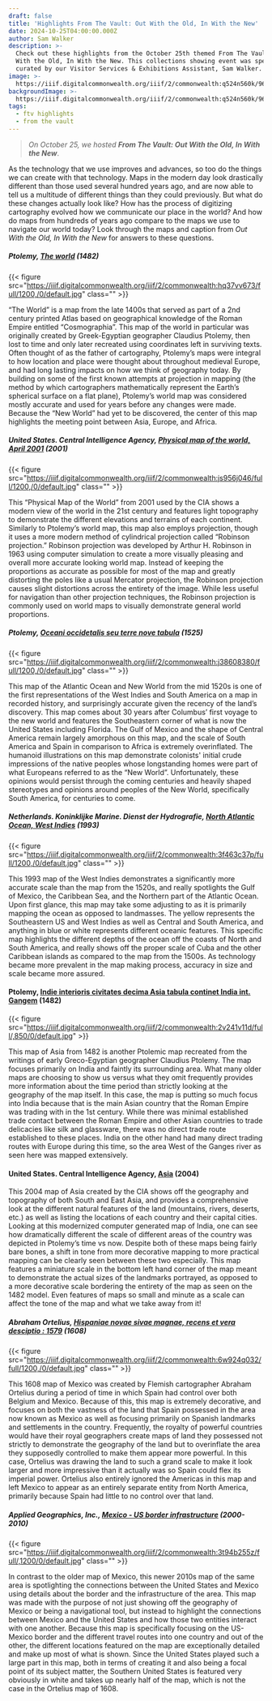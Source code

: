 ```yaml
---
draft: false
title: 'Highlights From The Vault: Out With the Old, In With the New'
date: 2024-10-25T04:00:00.000Z
author: Sam Walker
description: >-
  Check out these highlights from the October 25th themed From The Vault: Out
  With the Old, In With the New. This collections showing event was specially
  curated by our Visitor Services & Exhibitions Assistant, Sam Walker. 
image: >-
  https://iiif.digitalcommonwealth.org/iiif/2/commonwealth:q524n560k/96,381,7051,2161/1600,/0/default.jpg
backgroundImage: >-
  https://iiif.digitalcommonwealth.org/iiif/2/commonwealth:q524n560k/96,381,7051,2161/1600,/0/default.jpg
tags:
  - ftv highlights
  - from the vault
---
```


> *On October 25, we hosted **From The Vault: Out With the Old, In With the New***.

As the technology that we use improves and advances, so too do the things we can create with that technology. Maps in the modern day look drastically different than those used several hundred years ago, and are now able to tell us a multitude of different things than they could previously. But what do these changes actually look like? How has the process of digitizing cartography evolved how we communicate our place in the world? And how do maps from hundreds of years ago compare to the maps we use to navigate our world today? Look through the maps and caption from *Out With the Old, In With the New* for answers to these questions.

##### Ptolemy,  ***[The world](https://collections.leventhalmap.org/search/commonwealth:hq37vv66t)*** (1482)

{{< figure src="https://iiif.digitalcommonwealth.org/iiif/2/commonwealth:hq37vv673/full/1200,/0/default.jpg" class="" >}}

“The World” is a map from the late 1400s that served as part of a 2nd century printed Atlas based on geographical knowledge of the Roman Empire entitled “Cosmographia”. This map of the world in particular was originally created by Greek-Egyptian geographer Claudius Ptolemy, then lost to time and only later recreated using coordinates left in surviving texts. Often thought of as the father of cartography, Ptolemy’s maps were integral to how location and place were thought about throughout medieval Europe, and had long lasting impacts on how we think of geography today. By building on some of the first known attempts at projection in mapping (the method by which cartographers mathematically represent the Earth’s spherical surface on a flat plane), Ptolemy’s world map was considered mostly accurate and used for years before any changes were made. Because the “New World” had yet to be discovered, the center of this map highlights the meeting point between Asia, Europe, and Africa. 

##### United States. Central Intelligence Agency, [Physical map of the world, April 2001](https://collections.leventhalmap.org/search/commonwealth:3t947c03j) (2001)

{{< figure src="https://iiif.digitalcommonwealth.org/iiif/2/commonwealth:js956j046/full/1200,/0/default.jpg" class="" >}}

This “Physical Map of the World” from 2001 used by the CIA shows a modern view of the world in the 21st century and features light topography to demonstrate the different elevations and terrains of each continent. Similarly to Ptolemy’s world map, this map also employs projection, though it uses a more modern method of cylindrical projection called “Robinson projection.” Robinson projection was developed by Arthur H. Robinson in 1963 using computer simulation to create a more visually pleasing and overall more accurate looking world map. Instead of keeping the proportions as accurate as possible for most of the map and greatly distorting the poles like a usual Mercator projection, the Robinson projection causes slight distortions across the entirety of the image. While less useful for navigation than other projection techniques, the Robinson projection is commonly used on world maps to visually demonstrate general world proportions. 

##### Ptolemy, [Oceani occidetalis seu terre nove tabula](https://collections.leventhalmap.org/search/commonwealth:j3860837q) (1525)

{{< figure src="https://iiif.digitalcommonwealth.org/iiif/2/commonwealth:j38608380/full/1200,/0/default.jpg" class="" >}}

This map of the Atlantic Ocean and New World from the mid 1520s is one of the first representations of the West Indies and South America on a map in recorded history, and surprisingly accurate given the recency of the land’s discovery. This map comes about 30 years after Columbus’ first voyage to the new world and features the Southeastern corner of what is now the United States including Florida. The Gulf of Mexico and the shape of Central America remain largely amorphous on this map, and the scale of South America and Spain in comparison to Africa is extremely overinflated. The humanoid illustrations on this map demonstrate colonists' initial crude impressions of the native peoples whose longstanding homes were part of what Europeans referred to as the “New World”. Unfortunately, these opinions would persist through the coming centuries and heavily shaped stereotypes and opinions around peoples of the New World, specifically South America, for centuries to come. 

##### Netherlands. Koninklijke Marine. Dienst der Hydrografie, [North Atlantic Ocean, West Indies](https://collections.leventhalmap.org/search/commonwealth:3f463890k) (1993)

{{< figure src="https://iiif.digitalcommonwealth.org/iiif/2/commonwealth:3f463c37p/full/1200,/0/default.jpg" class="" >}}

This 1993 map of the West Indies demonstrates a significantly more accurate scale than the map from the 1520s, and really spotlights the Gulf of Mexico, the Caribbean Sea, and the Northern part of the Atlantic Ocean. Upon first glance, this map may take some adjusting to as it is primarily mapping the ocean as opposed to landmasses. The yellow represents the Southeastern US and West Indies as well as Central and South America, and anything in blue or white represents different oceanic features. This specific map highlights the different depths of the ocean off the coasts of North and South America, and really shows off the proper scale of Cuba and the other Caribbean islands as compared to the map from the 1500s. As technology became more prevalent in the map making process, accuracy in size and scale became more assured. 

#### Ptolemy, [Indie interioris civitates decima Asia tabula continet India int. Gangem](https://collections.leventhalmap.org/search/commonwealth:7h14b129t) (1482)

{{< figure src="https://iiif.digitalcommonwealth.org/iiif/2/commonwealth:2v241v11d/full/,850/0/default.jpg" >}}

This map of Asia from 1482 is another Ptolemic map recreated from the writings of early Greco-Egyptian geographer Claudius Ptolemy. The map focuses primarily on India and faintly its surrounding area. What many older maps are choosing to show us versus what they omit frequently provides more information about the time period than strictly looking at the geography of the map itself. In this case, the map is putting so much focus into India because that is the main Asian country that the Roman Empire was trading with in the 1st century. While there was minimal established trade contact between the Roman Empire and other Asian countries to trade delicacies like silk and glassware, there was no direct trade route established to these places. India on the other hand had many direct trading routes with Europe during this time, so the area West of the Ganges river as seen here was mapped extensively.

#### United States. Central Intelligence Agency, [Asia](https://collections.leventhalmap.org/search/commonwealth:3f463913p) (2004)

This 2004 map of Asia created by the CIA shows off the geography and topography of both South and East Asia, and provides a comprehensive look at the different natural features of the land (mountains, rivers, deserts, etc.) as well as listing the locations of each country and their capital cities. Looking at this modernized computer generated map of India, one can see how dramatically different the scale of different areas of the country was depicted in Ptolemy’s time vs now. Despite both of these maps being fairly bare bones, a shift in tone from more decorative mapping to more practical mapping can be clearly seen between these two especially. This map features a miniature scale in the bottom left hand corner of the map meant to demonstrate the actual sizes of the landmarks portrayed, as opposed to a more decorative scale bordering the entirety of the map as seen on the 1482 model. Even features of maps so small and minute as a scale can affect the tone of the map and what we take away from it!

##### Abraham Ortelius, [Hispaniae novae sivae magnae, recens et vera desciptio : 1579](https://collections.leventhalmap.org/search/commonwealth:6w924q02s) (1608)

{{< figure src="https://iiif.digitalcommonwealth.org/iiif/2/commonwealth:6w924q032/full/1200,/0/default.jpg" class="" >}}

This 1608 map of Mexico was created by Flemish cartographer Abraham Ortelius during a period of time in which Spain had control over both Belgium and Mexico. Because of this, this map is extremely decorative, and focuses on both the vastness of the land that Spain possessed in the area now known as Mexico as well as focusing primarily on Spanish landmarks and settlements in the country. Frequently, the royalty of powerful countries would have their royal geographers create maps of land they possessed not strictly to demonstrate the geography of the land but to overinflate the area they supposedly controlled to make them appear more powerful. In this case, Ortelius was drawing the land to such a grand scale to make it look larger and more impressive than it actually was so Spain could flex its imperial power. Ortelius also entirely ignored the Americas in this map and left Mexico to appear as an entirely separate entity from North America, primarily because Spain had little to no control over that land. 

##### Applied Geographics, Inc., [Mexico - US border infrastructure](https://collections.leventhalmap.org/search/commonwealth:tx31vv97q) (2000-2010)

{{< figure src="https://iiif.digitalcommonwealth.org/iiif/2/commonwealth:3t94b255z/full/,1200/0/default.jpg" class="" >}}

In contrast to the older map of Mexico, this newer 2010s map of the same area is spotlighting the connections between the United States and Mexico using details about the border and the infrastructure of the area. This map was made with the purpose of not just showing off the geography of Mexico or being a navigational tool, but instead to highlight the connections between Mexico and the United States and how those two entities interact with one another. Because this map is specifically focusing on the US-Mexico border and the different travel routes into one country and out of the other, the different locations featured on the map are exceptionally detailed and make up most of what is shown. Since the United States played such a large part in this map, both in terms of creating it and also being a focal point of its subject matter, the Southern United States is featured very obviously in white and takes up nearly half of the map, which is not the case in the Ortelius map of 1608. 

